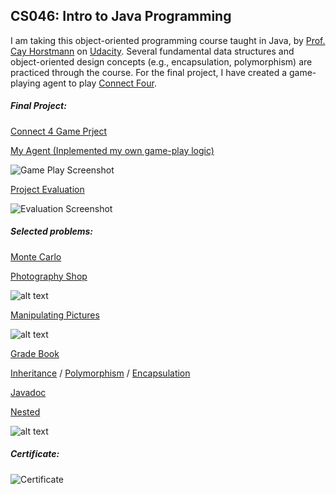 CS046: Intro to Java Programming
------
I am taking this object-oriented programming course taught in Java, by [Prof. Cay Horstmann](http://www.horstmann.com/) on [Udacity](https://www.udacity.com/course/cs046
). Several fundamental data structures and object-oriented design concepts (e.g., encapsulation, polymorphism) are practiced through the course. For the final project, I have created a game-playing agent to play [Connect Four](http://en.wikipedia.org/wiki/Connect_Four).

##### Final Project:

[Connect 4 Game Prject](https://github.com/lisalisadong/cs-046/tree/master/final_project)

[My Agent (Inplemented my own game-play logic)](https://github.com/lisalisadong/cs-046/blob/master/final_project/MyAgent.java)

![Game Play Screenshot](https://github.com/lisalisadong/cs-046/blob/master/final_project/game-play-screen-shot.png)

[Project Evaluation](https://github.com/lisalisadong/cs-046/blob/master/final_project/IntrotoJavaProgramming-ProjectEvaluationv2-QingxiaoDong.pdf)

![Evaluation Screenshot](https://github.com/lisalisadong/cs-046/blob/master/final_project/evaluation-screen-shot.png)

##### Selected problems:

[Monte Carlo](https://github.com/lisalisadong/CS046/blob/master/lesson6-2/darts/MonteCarlo.java)

[Photography Shop](https://github.com/lisalisadong/CS046/tree/master/lesson8/photographyShop)

![alt text](https://github.com/lisalisadong/CS046/blob/master/lesson8/photographyShop/photography-shop.png "Displaying all finished work by all photographers.")

[Manipulating Pictures](https://github.com/lisalisadong/CS046/blob/master/problem_sets/ps8/manipulatingPictures/PictureUtil.java)

![alt text](https://github.com/lisalisadong/CS046/blob/master/problem_sets/ps8/manipulatingPictures/manipulating-pictures.png "Flipping and rotating pictures.")

[Grade Book](https://github.com/lisalisadong/CS046/blob/master/lesson7-3/gradebook4/GradeBook.java)

[Inheritance](https://github.com/lisalisadong/CS046/blob/master/lesson9/quiz4To5/ChoiceQuestion.java) / [Polymorphism](https://github.com/lisalisadong/CS046/blob/master/lesson9/scene5/Scene.java) / [Encapsulation](https://github.com/lisalisadong/CS046/blob/master/lesson9/scene4/Dog.java)

[Javadoc](https://github.com/lisalisadong/CS046/tree/master/lesson3/car6)

[Nested](https://github.com/lisalisadong/CS046/blob/a1a28887e037d0d5618cab08ede56664e78521a6/lesson6-2/nested/Colors.java)

![alt text](https://github.com/lisalisadong/CS046/blob/master/lesson6-2/nested/nested.png "Incrementing colors.")

##### Certificate:

![Certificate](https://github.com/lisalisadong/cs-046/blob/master/certificate.png)
